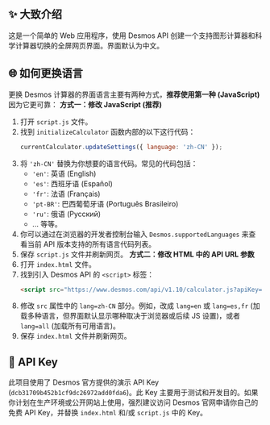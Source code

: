 ## ✨ 大致介绍
这是一个简单的 Web 应用程序，使用 Desmos API 创建一个支持图形计算器和科学计算器切换的全屏网页界面。界面默认为中文。

## 🌐 如何更换语言
更换 Desmos 计算器的界面语言主要有两种方式，**推荐使用第一种 (JavaScript)** 因为它更可靠：
**方式一：修改 JavaScript (推荐)**
1.  打开 `script.js` 文件。
2.  找到 `initializeCalculator` 函数内部的以下这行代码：
    ```javascript
    currentCalculator.updateSettings({ language: 'zh-CN' });
    ```
3.  将 `'zh-CN'` 替换为你想要的语言代码。常见的代码包括：
    *   `'en'`: 英语 (English)
    *   `'es'`: 西班牙语 (Español)
    *   `'fr'`: 法语 (Français)
    *   `'pt-BR'`: 巴西葡萄牙语 (Português Brasileiro)
    *   `'ru'`: 俄语 (Русский)
    *   ... 等等。
4.  你可以通过在浏览器的开发者控制台输入 `Desmos.supportedLanguages` 来查看当前 API 版本支持的所有语言代码列表。
5.  保存 `script.js` 文件并刷新网页。
**方式二：修改 HTML 中的 API URL 参数**
1.  打开 `index.html` 文件。
2.  找到引入 Desmos API 的 `<script>` 标签：
    ```html
    <script src="https://www.desmos.com/api/v1.10/calculator.js?apiKey=...&lang=zh-CN"></script>
    ```
3.  修改 `src` 属性中的 `lang=zh-CN` 部分。例如，改成 `lang=en` 或 `lang=es,fr` (加载多种语言，但界面默认显示哪种取决于浏览器或后续 JS 设置)，或者 `lang=all` (加载所有可用语言)。
4.  保存 `index.html` 文件并刷新网页。

## 🔑 API Key
此项目使用了 Desmos 官方提供的演示 API Key (`dcb31709b452b1cf9dc26972add0fda6`)。此 Key 主要用于测试和开发目的。如果你计划在生产环境或公开网站上使用，强烈建议访问 Desmos 官网申请你自己的免费 API Key，并替换 `index.html` 和/或 `script.js` 中的 Key。